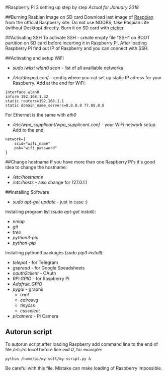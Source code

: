 #Raspberry Pi 3 setting up step by step
_Actual for January 2018_

##Burning Rasbian Image on SD card
Download last image of [Raspbian](https://www.raspberrypi.org/downloads/raspbian/) from the official Raspberry site. Do not use NOOBS, take Raspian Lite (without Desktop) directly. Burn it on SD card with [etcher](https://etcher.io/).

##Activating SSH 
To activate SSH - create empty file "SSH" on BOOT partition on SD card before incerting it in Raspberry PI.
After loading Raspberry Pi find out IP of Raspberry and you can connect with SSH. 

##Activating and setup WiFi
  * *sudo iwlist wlan0 scan* - list of all availiable networks

  * */etc/dhcpcd.conf* - config where you cat set up static IP adress for your Raspberry. Add at the end for WiFi: 
```
interface wlan0
inform 192.168.1.32
static routers=192.168.1.1
static domain_name_servers=8.8.8.8 77.88.8.8
```
For Ethernet is the same with *eth0*

  * */etc/wpa_supplicant/wpa_supplicant.conf* - your WiFi network setup. Add to the end:
```
network={
    ssid="wifi_name"
    psk="wifi_password"
}
```

##Change hostname
If you have more than one Raspberry Pi's it's good idea to change the hostname: 
  * */etc/hostname*
  * */etc/hosts* - also change for 127.0.1.1 

##Installing Software 

* *sudo apt-get update* - just in case :)

Installing program list (*sudo apt-get install*):
* *nmap* 
* *git*
* *tree*
* *python3-pip*
* *python-pip*


Installing python3 packages (*sudo pip3 install*):
* *telepot* - for Telegram
* *gspread* - for Google Speadsheets
* *oauth2client* - OAuth
* *RPi.GPIO* - for Raspberry Pi
* *Adafruit_GPIO* 
* *pygal* - graphs
  * *lxml*
  * *cairosvg*
  * *tinycss*
  * *cssselect*  
* *picamera* - Pi Camera


## Autorun script
To autorun script after loading Raspberry add command line to the end of file */etc/rc.local* before line *exit 0*, for example:
```
python /home/pi/my-soft/my-script.py &
```
Be careful with this file. Mistake can make loading of Raspberry impossible. 